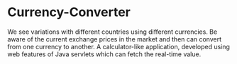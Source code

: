 # Currency-Converter
 We see variations with different countries using different currencies. Be aware of the current exchange prices in the market and then can convert from one currency to another. A calculator-like application, developed using web features of Java servlets which can fetch the real-time value. 
